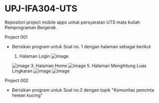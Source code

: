 # UPJ-IFA304-UTS
Repositori project mobile apps untuk persyaratan UTS mata kuliah Pemprograman Bergerak.

Project 001
  - Berisikan program untuk Soal no. 1 dengan halaman sebagai berikut
    1. Halaman Login
    ![image](https://user-images.githubusercontent.com/30468471/160239783-0fff723a-e5f1-4540-ae80-97fd59bae0a8.png)

    ![image](https://user-images.githubusercontent.com/30468471/160239859-0757e670-bec0-4f20-aa2b-462654908dde.png)
    3. Halaman Home
![image](https://user-images.githubusercontent.com/30468471/160239832-33ef1687-3912-473d-9261-65bf7eb439f8.png)
    5. Halaman Menghitung Luas Lingkaran
    ![image](https://user-images.githubusercontent.com/30468471/160239908-40f3a5b1-b130-4909-9f8b-cc970e8ab02a.png)
    ![image](https://user-images.githubusercontent.com/30468471/160239940-28f32a42-27c9-4c2e-bcab-add02efa014d.png)


Project 002
  - Berisikan program untuk Soal no.2 dengan topik "Komunitas pencinta hewan kucing"
